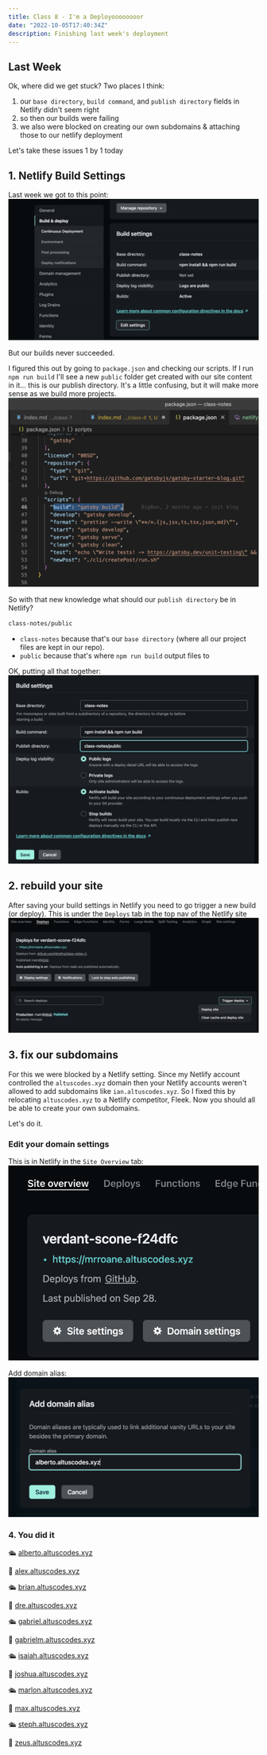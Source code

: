 ```yaml
---
title: Class 8 - I'm a Deployoooooooor
date: "2022-10-05T17:40:34Z"
description: Finishing last week's deployment
---
```


## Last Week

Ok, where did we get stuck? Two places I think:

1. our `base directory`, `build command`, and `publish directory` fields in Netlify didn't seem right
2. so then our builds were failing
3. we also were blocked on creating our own subdomains & attaching those to our netlify deployment

Let's take these issues 1 by 1 today

## 1. Netlify Build Settings

Last week we got to this point:
![netlify-build-settings](./images/netlify-build-settings.png)

But our builds never succeeded.

I figured this out by going to `package.json` and checking our scripts. If I run `npm run build` I'll see a new `public` folder get created with our site content in it... this is our publish directory. It's a little confusing, but it will make more sense as we build more projects.
![build-script](./images/build-script.png)

So with that new knowledge what should our `publish directory` be in Netlify?

```sh
class-notes/public
```

- `class-notes` because that's our `base directory` (where all our project files are kept in our repo).
- `public` because that's where `npm run build` output files to

OK, putting all that together:
![final-build-settings](./images/final-build-settings.png)

## 2. rebuild your site

After saving your build settings in Netlify you need to go trigger a new build (or deploy). This is under the `Deploys` tab in the top nav of the Netlify site
![trigger-deploy](./images/trigger-deploy.png)

## 3. fix our subdomains

For this we were blocked by a Netlify setting. Since my Netlify account controlled the `altuscodes.xyz` domain then your Netlify accounts weren't allowed to add subdomains like `ian.altuscodes.xyz`. So I fixed this by relocating `altuscodes.xyz` to a Netlify competitor, Fleek. Now you should all be able to create your own subdomains.

Let's do it.

### Edit your domain settings

This is in Netlify in the `Site Overview` tab:
![navigating-domain-settings](./images/navigating-domain-settings.png)

Add domain alias:
![domain-alias](./images/domain-alias.png)

### 4. You did it

🛳 <a href="https://alberto.altuscodes.xyz" target="_blank" rel="noreferrer">alberto.altuscodes.xyz</a>

🚀 <a href="https://alex.altuscodes.xyz" target="_blank" rel="noreferrer">alex.altuscodes.xyz</a>

🛳 <a href="https://brian.altuscodes.xyz" target="_blank" rel="noreferrer">brian.altuscodes.xyz</a>

🚀 <a href="https://dre.altuscodes.xyz" target="_blank" rel="noreferrer">dre.altuscodes.xyz</a>

🛳 <a href="https://gabriel.altuscodes.xyz" target="_blank" rel="noreferrer">gabriel.altuscodes.xyz</a>

🚀 <a href="https://gabrielm.altuscodes.xyz" target="_blank" rel="noreferrer">gabrielm.altuscodes.xyz</a>

🛳 <a href="https://isaiah.altuscodes.xyz" target="_blank" rel="noreferrer">isaiah.altuscodes.xyz</a>

🚀 <a href="https://joshua.altuscodes.xyz" target="_blank" rel="noreferrer">joshua.altuscodes.xyz</a>

🛳 <a href="https://marlon.altuscodes.xyz" target="_blank" rel="noreferrer">marlon.altuscodes.xyz</a>

🚀 <a href="https://max.altuscodes.xyz" target="_blank" rel="noreferrer">max.altuscodes.xyz</a>

🛳 <a href="https://steph.altuscodes.xyz" target="_blank" rel="noreferrer">steph.altuscodes.xyz</a>

🚀 <a href="https://zeus.altuscodes.xyz" target="_blank" rel="noreferrer">zeus.altuscodes.xyz</a>